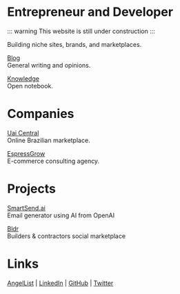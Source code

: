 # Entrepreneur and Developer

::: warning
This website is still under construction
:::

Building niche sites, brands, and marketplaces.

[Blog](/blog/) <br />General writing and opinions.

[Knowledge](/knowledge/) <br />Open notebook.

# Companies

[Uai Central](/uai/) <br />Online Brazilian marketplace.

[EspressGrow](/espressgrow) <br />E-commerce consulting agency.

# Projects

<a href="https://streamable.com/60cwmt">SmartSend.ai</a><br />Email generator using AI from OpenAI

<a href="https://locallistings.herokuapp.com/">Bldr</a><br />Builders & contractors social marketplace


# Links

<a href="https://angel.co/u/nicoestrada">AngelList</a> <a>|</a>
<a href="https://linkedin.com/in/nico-estrada">LinkedIn</a> <a>|</a>
<a href="https://github.com/nicoestrada">GitHub</a> <a>|</a>
<a href="https://twitter.com/stradamoney">Twitter</a>

